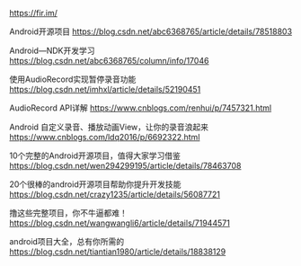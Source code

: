 https://fir.im/

Android开源项目
https://blog.csdn.net/abc6368765/article/details/78518803

Android—NDK开发学习
https://blog.csdn.net/abc6368765/column/info/17046

使用AudioRecord实现暂停录音功能
https://blog.csdn.net/imhxl/article/details/52190451

AudioRecord API详解
https://www.cnblogs.com/renhui/p/7457321.html

Android 自定义录音、播放动画View，让你的录音浪起来 
https://www.cnblogs.com/ldq2016/p/6692322.html

10个完整的Android开源项目，值得大家学习借鉴
https://blog.csdn.net/wen294299195/article/details/78463708

20个很棒的android开源项目帮助你提升开发技能
https://blog.csdn.net/crazy1235/article/details/56087721

撸这些完整项目，你不牛逼都难！
https://blog.csdn.net/wangwangli6/article/details/71944571

android项目大全，总有你所需的
https://blog.csdn.net/tiantian1980/article/details/18838129
